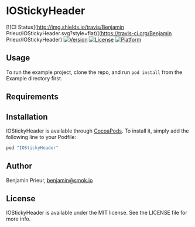 # IOStickyHeader

[![CI Status](http://img.shields.io/travis/Benjamin Prieur/IOStickyHeader.svg?style=flat)](https://travis-ci.org/Benjamin Prieur/IOStickyHeader)
[![Version](https://img.shields.io/cocoapods/v/IOStickyHeader.svg?style=flat)](http://cocoapods.org/pods/IOStickyHeader)
[![License](https://img.shields.io/cocoapods/l/IOStickyHeader.svg?style=flat)](http://cocoapods.org/pods/IOStickyHeader)
[![Platform](https://img.shields.io/cocoapods/p/IOStickyHeader.svg?style=flat)](http://cocoapods.org/pods/IOStickyHeader)

## Usage

To run the example project, clone the repo, and run `pod install` from the Example directory first.

## Requirements

## Installation

IOStickyHeader is available through [CocoaPods](http://cocoapods.org). To install
it, simply add the following line to your Podfile:

```ruby
pod "IOStickyHeader"
```

## Author

Benjamin Prieur, benjamin@smok.io

## License

IOStickyHeader is available under the MIT license. See the LICENSE file for more info.
